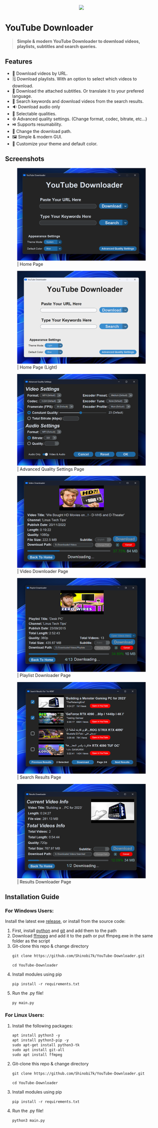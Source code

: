 <div align = "center">
<img src = "YDICO.ico" width = 200></img>
</div>

# **YouTube Downloader**

<!-- for github badges (buttons) https://shields.io/ -->

> **Simple & modern YouTube Downloader to download videos, playlists, subtitles and search queries.**

## Features
<ul>
<li>🔗 Download videos by URL.</li>
<li>🗒️ Download playlists. With an option to select which videos to download.</li>
<li>💬 Download the attached subtitles. Or translate it to your prefered language.</li>
<li>🔎 Search keywords and download videos from the search results.</li>
<li>🔉 Download audio only</li>
<li>🔖 Selectable qualities.</li>
<li>⚙️ Advanced quality settings. (Change format, codec, bitrate, etc...)</li>
<li>⏯️ Supports resumability.</li>
<li>📂 Change the download path.</li>
<li>🖼️ Simple & modern GUI.</li>
<li>🌃 Customize your theme and default color.</li>
</ul>

## Screenshots
<dl>
<figure>
<img src = "images/home_dark.png"></img>
<figcaption>| Home Page</figcaption>
</figure>
</dl>

<dl>
<figure>
<img src = "images/home_light.png"></img>
<figcaption>| Home Page (Light)</figcaption>
</figure>
</dl>

<dl>
<figure>
<img src = "images/advanced_settings.png"></img>
<figcaption>| Advanced Quality Settings Page</figcaption>
</figure>
</dl>

<dl>
<figure>
<img src = "images/video_downloader.png"></img>
<figcaption>| Video Downloader Page</figcaption>
</figure>
</dl>

<dl>
<figure>
<img src = "images/playlist_downloader.png"></img>
<figcaption>| Playlist Downloader Page</figcaption>
</figure>
</dl>

<dl>
<figure>
<img src = "images/search_results.png"></img>
<figcaption>| Search Results Page</figcaption>
</figure>
</dl>

<dl>
<figure>
<img src = "images/results_downloader.png"></img>
<figcaption>| Results Downloader Page</figcaption>
</figure>
</dl>


## Installation Guide
### **For Windows Users:**
Install the latest exe <a href = "https://github.com/Shinobi7k/YouTube-Downloader/releases">release</a>, or install from the source code:

<ol>
<li>First, install <a href = "https://www.python.org/downloads/">python</a> and <a href = "https://git-scm.com/downloads">git</a> and add them to the path</li>

<li>Download <a href = "https://ffmpeg.org/download.html">ffmpeg</a> and add it to the path or put ffmpeg.exe in the same folder as the script</li>

<li>Git-clone this repo & change directory</li>

`git clone https://github.com/Shinobi7k/YouTube-Downloader.git`
<br>

`cd YouTube-Downloader`
<li>Install modules using pip</li>

`pip install -r requirements.txt`
<li>Run the .py file!</li>

`py main.py`
</ol>

### **For Linux Users:**
<ol>
<li>Install the following packages:

```
apt install python3 -y
apt install python3-pip -y
sudo apt-get install python3-tk
sudo apt install git-all
sudo apt install ffmpeg
```
</li>
<li>Git-clone this repo & change directory

`git clone https://github.com/Shinobi7k/YouTube-Downloader.git`

`cd YouTube-Downloader`
</li>
<li>
Install modules using pip

`pip install -r requirements.txt`
</li>
<li>
Run the .py file!

`python3 main.py`
</li>
</ol>
